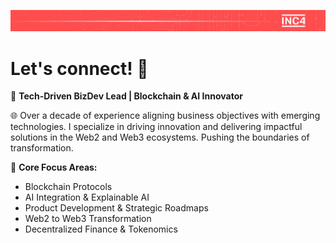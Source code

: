 <p align="center">
  <img alig src="https://github.com/julia-b-6/julia-b-6/blob/main/inc4cover.jpeg" />
</p>

# **Let's connect! 👋**

🚀 **Tech-Driven BizDev Lead | Blockchain & AI Innovator**   

🌐 Over a decade of experience aligning business objectives with emerging technologies. I specialize in driving innovation and delivering impactful solutions in the Web2 and Web3 ecosystems.  Pushing the boundaries of transformation. 

🔧 **Core Focus Areas:**  
- Blockchain Protocols  
- AI Integration & Explainable AI  
- Product Development & Strategic Roadmaps  
- Web2 to Web3 Transformation  
- Decentralized Finance & Tokenomics  
